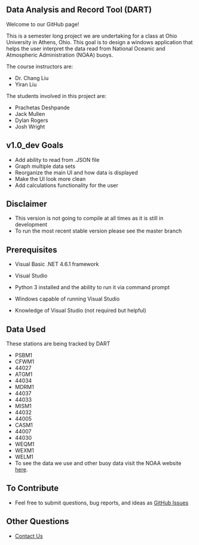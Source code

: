 ## Data Analysis and Record Tool (DART)

Welcome to our GitHub page!

This is a semester long project we are undertaking for a class at Ohio University in Athens, Ohio.
This goal is to design a windows application that helps the user interpret the data read from National Oceanic and Atmospheric Administration (NOAA) buoys.

The course instructors are:
- Dr. Chang Liu
- Yiran Liu

The students involved in this project are:
- Prachetas Deshpande
- Jack Mullen
- Dylan Rogers
- Josh Wright

## v1.0_dev Goals
- Add ability to read from .JSON file
- Graph multiple data sets
- Reorganize the main UI and how data is displayed
- Make the UI look more clean
- Add calculations functionality for the user

## Disclaimer
- This version is not going to compile at all times as it is still in development
- To run the most recent stable version please see the master branch

## Prerequisites

- Visual Basic .NET 4.6.1 framework

- Visual Studio

- Python 3 installed and the ability to run it via command prompt

- Windows capable of running Visual Studio

- Knowledge of Visual Studio (not required but helpful)

## Data Used
These stations are being tracked by DART
- PSBM1
- CFWM1
- 44027
- ATGM1
- 44034
- MDRM1
- 44037
- 44033
- MISM1
- 44032
- 44005
- CASM1
- 44007
- 44030
- WEQM1
- WEXM1
- WELM1
- To see the data we use and other buoy data visit the NOAA website [here](https://www.ndbc.noaa.gov/).

## To Contribute
- Feel free to submit questions, bug reports, and ideas as [GitHub Issues](https://github.com/Dyl4n84/LabRatsProject/issues)

## Other Questions
- [Contact Us](mailto:dr233615@ohio.edu)
